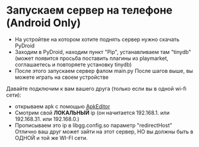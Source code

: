 # Запускаем сервер на телефоне (Android Only)
+ На устройтве на котором хотите поднять сервер нужно скачать PyDroid
+ Заходим в PyDroid, находим пункт "Pip", устанавливаем там "tinydb" (может появится просьба поставить плагины из playmarket, соглашаетесь и повторяете установку tinydb)
+ После этого запускаем сервер фалом main.py
После шагов выше, вы можете играть на своем устройстве

Давайте подключим к вам вашего друга (только если вы в одной wi-fi сети): 
+ открываем apk с помощью [ApkEditor](https://4pda.to/forum/index.php?showtopic=575450/)
+ Смотрим свой **ЛОКАЛЬНЫЙ** ip (он начитается 192.168.1. или 192.168.31. или 192.168.0.)
+ Прописываем это ip в libgg.config.so параметр "redirectHost"
Отлично ваш друг может зайти на этот сервер, НО вы должны быть в ОДНОЙ и той же WI-FI сети.